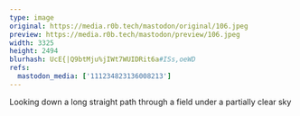 ```yaml
---
type: image
original: https://media.r0b.tech/mastodon/original/106.jpeg
preview: https://media.r0b.tech/mastodon/preview/106.jpeg
width: 3325
height: 2494
blurhash: UcE{|Q9btMju%jIWt7WUIDRit6a#ISs,oeWD
refs:
  mastodon_media: ['111234823136008213']
---
```


Looking down a long straight path through a field under a partially clear sky
